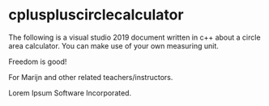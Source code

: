 # cpluspluscirclecalculator
The following is a visual studio 2019 document written in c++ about a circle area calculator. You can make use of your own measuring unit.

Freedom is good!

For Marijn and other related teachers/instructors. 


Lorem Ipsum Software Incorporated.
